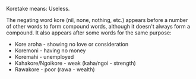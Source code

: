 Koretake means: Useless.

The negating word kore (nil, none, nothing, etc.) appears before a number of other words to form compound words, although it doesn't always form a compound. It also appears after some words for the same purpose:
- Kore aroha - showing no love or consideration
- Koremoni - having no money
- Koremahi - unemployed
- Kahakore/Ngoikore - weak (kaha/ngoi - strength)
- Rawakore - poor (rawa - wealth)